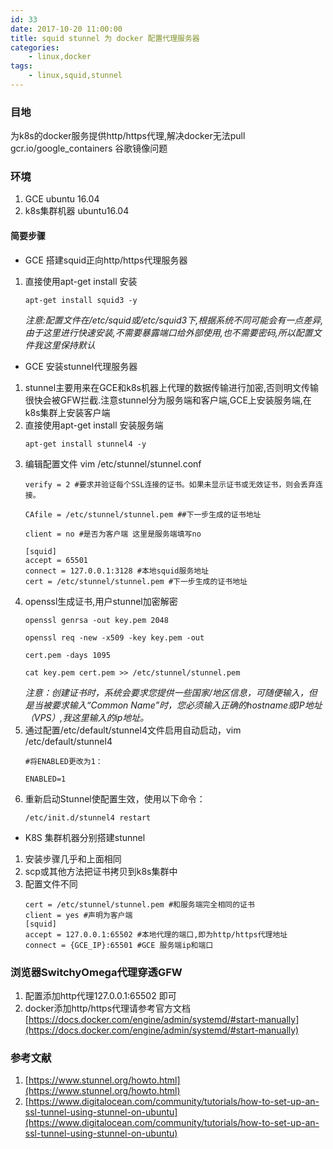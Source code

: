 ```yaml
---
id: 33
date: 2017-10-20 11:00:00
title: squid stunnel 为 docker 配置代理服务器
categories:
    - linux,docker
tags:
    - linux,squid,stunnel
---
```


### 目地
为k8s的docker服务提供http/https代理,解决docker无法pull gcr.io/google_containers 谷歌镜像问题

### 环境 
1. GCE ubuntu 16.04 
2. k8s集群机器 ubuntu16.04

#### 简要步骤

* GCE 搭建squid正向http/https代理服务器
1. 直接使用apt-get install 安装
    ```
    apt-get install squid3 -y
    ```
    *注意:配置文件在/etc/squid或/etc/squid3下,根据系统不同可能会有一点差异,由于这里进行快速安装,不需要暴露端口给外部使用,也不需要密码,所以配置文件我这里保持默认*
    
* GCE 安装stunnel代理服务器
1. stunnel主要用来在GCE和k8s机器上代理的数据传输进行加密,否则明文传输很快会被GFW拦截.注意stunnel分为服务端和客户端,GCE上安装服务端,在k8s集群上安装客户端
2. 直接使用apt-get install 安装服务端
    ```
    apt-get install stunnel4 -y
    ```
3. 编辑配置文件  vim /etc/stunnel/stunnel.conf
    ```
    verify = 2 #要求并验证每个SSL连接的证书。如果未显示证书或无效证书，则会丢弃连接。
    
    CAfile = /etc/stunnel/stunnel.pem ##下一步生成的证书地址
    
    client = no #是否为客户端 这里是服务端填写no
    
    [squid]
    accept = 65501
    connect = 127.0.0.1:3128 #本地squid服务地址
    cert = /etc/stunnel/stunnel.pem #下一步生成的证书地址
    ```
4. openssl生成证书,用户stunnel加密解密
    ```
    openssl genrsa -out key.pem 2048   
    
    openssl req -new -x509 -key key.pem -out 
    
    cert.pem -days 1095
    
    cat key.pem cert.pem >> /etc/stunnel/stunnel.pem
    ```
    *注意：创建证书时，系统会要求您提供一些国家/地区信息，可随便输入，但是当被要求输入“Common Name”时，您必须输入正确的hostname或IP地址（VPS）,我这里输入的ip地址。*
5. 通过配置/etc/default/stunnel4文件启用自动启动，vim /etc/default/stunnel4
    ```
    #将ENABLED更改为1：
    
    ENABLED=1
    ```
6. 重新启动Stunnel使配置生效，使用以下命令：
    ```
    /etc/init.d/stunnel4 restart
    ```
    
* K8S 集群机器分别搭建stunnel
1. 安装步骤几乎和上面相同
2. scp或其他方法把证书拷贝到k8s集群中
2. 配置文件不同
    ```
    cert = /etc/stunnel/stunnel.pem #和服务端完全相同的证书
    client = yes #声明为客户端
    [squid]
    accept = 127.0.0.1:65502 #本地代理的端口,即为http/https代理地址
    connect = {GCE_IP}:65501 #GCE 服务端ip和端口
    ```
    
### 浏览器SwitchyOmega代理穿透GFW
1. 配置添加http代理127.0.0.1:65502 即可
2. docker添加http/https代理请参考官方文档
[https://docs.docker.com/engine/admin/systemd/#start-manually](https://docs.docker.com/engine/admin/systemd/#start-manually)

### 参考文献
1. [https://www.stunnel.org/howto.html](https://www.stunnel.org/howto.html)
2. [https://www.digitalocean.com/community/tutorials/how-to-set-up-an-ssl-tunnel-using-stunnel-on-ubuntu](https://www.digitalocean.com/community/tutorials/how-to-set-up-an-ssl-tunnel-using-stunnel-on-ubuntu)